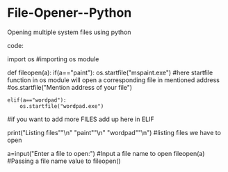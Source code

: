 # File-Opener--Python
Opening multiple system files using python


code:

import os
#importing os module

def fileopen(a):
    if(a=="paint"):
        os.startfile("mspaint.exe")
        #here startfile function in os module will open a corresponding file in mentioned address
        #os.startfile("Mention address of your file")

    elif(a=="wordpad"):
        os.startfile("wordpad.exe")

        
#if you want to add more FILES add up here in ELIF     

        

print("Listing files""\n"
      "paint""\n"
      "wordpad""\n")
#listing files we have to open


a=input("Enter a file to open:")
#Input a file name to open 
fileopen(a)
#Passing a file name value to fileopen()




